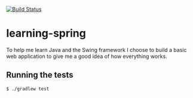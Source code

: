 [![Build Status](https://travis-ci.org/dcoxall/learning-spring.svg?branch=master)](https://travis-ci.org/dcoxall/learning-spring)

learning-spring
===============

To help me learn Java and the Swing framework I choose to build a basic web
application to give me a good idea of how everything works.

Running the tests
-----------------

    $ ./gradlew test
